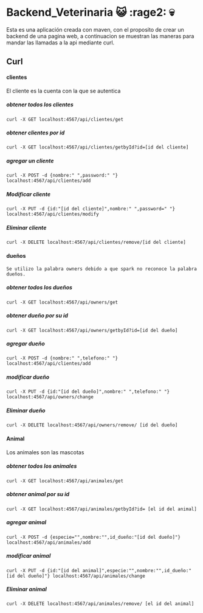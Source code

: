 # Backend_Veterinaria :smiley_cat: :rage2: :skull:

Esta es una aplicación creada con maven, con el proposito de crear un backend de una pagina web, a continuacion se muestran las maneras para mandar las llamadas a la api mediante curl.

## Curl

#### clientes

El cliente es la cuenta con la que se autentica

##### obtener todos los clientes
    curl -X GET localhost:4567/api/clientes/get

##### obtener clientes por id
    curl -X GET localhost:4567/api/clientes/getbyId?id=[id del cliente]

##### agregar un cliente
    curl -X POST -d {nombre:" ",password:" "} localhost:4567/api/clientes/add

##### Modificar cliente
    curl -X PUT -d {id:"[id del cliente]",nombre:" ",password=" "} localhost:4567/api/clientes/modify

##### Eliminar cliente
    curl -X DELETE localhost:4567/api/clientes/remove/[id del cliente]

#### dueños 
    Se utilizo la palabra owners debido a que spark no reconoce la palabra dueños.

##### obtener todos los dueños
    curl -X GET localhost:4567/api/owners/get

##### obtener dueño por su id
    curl -X GET localhost:4567/api/owners/getbyId?id=[id del dueño]

##### agregar dueño
    curl -X POST -d {nombre:" ",telefono:" "} localhost:4567/api/clientes/add

##### modificar dueño
    curl -X PUT -d {id:"[id del dueño]",nombre:" ",telefono:" "} localhost:4567/api/owners/change

##### Eliminar dueño
    curl -X DELETE localhost:4567/api/owners/remove/ [id del dueño]

#### Animal 

Los animales son las mascotas

##### obtener todos los animales
    curl -X GET localhost:4567/api/animales/get

##### obtener animal por su id
    curl -X GET localhost:4567/api/animales/getbyId?id= [el id del animal]

##### agregar animal
    curl -X POST -d {especie="",nombre:"",id_dueño:"[id del dueño]"} localhost:4567/api/animales/add

##### modificar animal
    curl -X PUT -d {id:"[id del animal]",especie:"",nombre:"",id_dueño:"[id del dueño]"} localhost:4567/api/animales/change

##### Eliminar animal
    curl -X DELETE localhost:4567/api/animales/remove/ [el id del animal]
